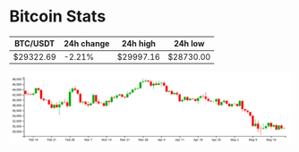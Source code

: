 # Bitcoin Stats

BTC/USDT|24h change|24h high|24h low|
|---|---|---|---|
|$29322.69|-2.21%|$29997.16|$28730.00|

<img src="./chart.svg">
